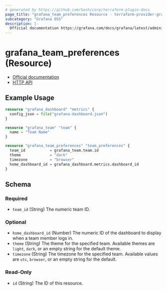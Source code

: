 ```yaml
---
# generated by https://github.com/hashicorp/terraform-plugin-docs
page_title: "grafana_team_preferences Resource - terraform-provider-grafana"
subcategory: "Grafana OSS"
description: |-
  Official documentation https://grafana.com/docs/grafana/latest/administration/organization-preferences/HTTP API https://grafana.com/docs/grafana/latest/developers/http_api/team/
---
```


# grafana_team_preferences (Resource)

* [Official documentation](https://grafana.com/docs/grafana/latest/administration/organization-preferences/)
* [HTTP API](https://grafana.com/docs/grafana/latest/developers/http_api/team/)

## Example Usage

```terraform
resource "grafana_dashboard" "metrics" {
  config_json = file("grafana-dashboard.json")
}

resource "grafana_team" "team" {
  name = "Team Name"
}

resource "grafana_team_preferences" "team_preferences" {
  team_id           = grafana_team.team.id
  theme             = "dark"
  timezone          = "browser"
  home_dashboard_id = grafana_dashboard.metrics.dashboard_id
}
```

<!-- schema generated by tfplugindocs -->
## Schema

### Required

- `team_id` (String) The numeric team ID.

### Optional

- `home_dashboard_id` (Number) The numeric ID of the dashboard to display when a team member logs in.
- `theme` (String) The theme for the specified team. Available themes are `light`, `dark`, or an empty string for the default theme.
- `timezone` (String) The timezone for the specified team. Available values are `utc`, `browser`, or an empty string for the default.

### Read-Only

- `id` (String) The ID of this resource.


